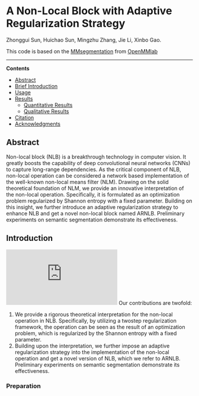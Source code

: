 # A Non-Local Block with Adaptive Regularization Strategy
Zhonggui Sun, Huichao Sun, Mingzhu Zhang, Jie Li, Xinbo Gao.

This code is based on the [MMsegmentation](https://github.com/open-mmlab/mmsegmentation) from [OpenMMlab](https://openmmlab.com/) 
__________
**Contents**
- [Abstract](#abstract)
- [Brief Introduction](#brief-introduction)
- [Usage](#usage)
- [Results](#results)
  - [Quantitative Results](#quantitative-results)
  - [Qualitative Results](#qualitative-results)
- [Citation](#citation)
- [Acknowledgments](#acknowledgments)

## Abstract
Non-local block (NLB) is a breakthrough technology in computer vision. It greatly boosts the capability of deep convolutional neural networks (CNNs) to capture long-range dependencies. As the critical component of NLB, non-local operation can be considered a network based implementation of the well-known non-local means filter (NLM). Drawing on the solid theoretical foundation of NLM, we provide an innovative interpretation of the non-local operation. Specifically, it is formulated as an optimization problem regularized by Shannon entropy with a fixed parameter. Building on this insight, we further introduce an adaptive regularization strategy to enhance NLB and get a novel non-local block named ARNLB. Preliminary experiments on semantic segmentation demonstrate its effectiveness.

## Introduction
![image](https://github.com/sunhuichao/ARNLB/blob/main/Fig%201.pdf)
Our contributions are twofold:
1) We provide a rigorous theoretical interpretation for the
non-local operation in NLB. Specifically, by utilizing a twostep regularization framework, the operation can be seen as
the result of an optimization problem, which is regularized by the Shannon entropy with a fixed parameter.
2) Building upon the interpretation, we further impose an adaptive regularization strategy into the implementation of the
non-local operation and get a novel version of NLB, which we refer to ARNLB. Preliminary experiments on semantic segmentation demonstrate its effectiveness.
### Preparation

